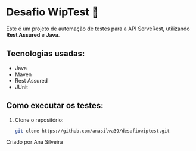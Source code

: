 # Desafio WipTest 🚀

Este é um projeto de automação de testes para a API ServeRest, utilizando **Rest Assured** e **Java**.

## Tecnologias usadas:
- Java
- Maven
- Rest Assured
- JUnit

## Como executar os testes:
1. Clone o repositório:
   ```bash
   git clone https://github.com/anasilva39/desafiowiptest.git
Criado por Ana Silveira
